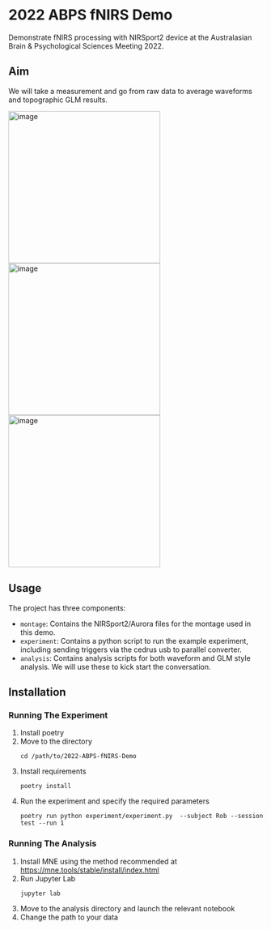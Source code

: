 # 2022 ABPS fNIRS Demo
Demonstrate fNIRS processing with NIRSport2 device at the Australasian Brain & Psychological Sciences Meeting 2022.

## Aim

We will take a measurement and go from raw data to average waveforms and topographic GLM results.

<img width="300" alt="image" src="https://user-images.githubusercontent.com/748691/177321932-56e5104e-e08e-4dc3-bc2c-90010fa08a85.png"> <img width="300" alt="image" src="https://user-images.githubusercontent.com/748691/177322014-e988c1c9-d8e3-4e5a-be8e-bd0023178872.png"> <img width="300" alt="image" src="https://user-images.githubusercontent.com/748691/177322079-baa98760-6813-467f-b700-880a1ac15574.png">


## Usage

The project has three components:
* `montage`: Contains the NIRSport2/Aurora files for the montage used in this demo.
* `experiment`: Contains a python script to run the example experiment,
   including sending triggers via the cedrus usb to parallel converter.
* `analysis`: Contains analysis scripts for both waveform and GLM style analysis. We will use these to kick start the conversation.


## Installation

### Running The Experiment

1. Install poetry
2. Move to the directory
   ```console
   cd /path/to/2022-ABPS-fNIRS-Demo
   ```
3. Install requirements
   ```console
   poetry install
   ```
3. Run the experiment and specify the required parameters 
   ```console
   poetry run python experiment/experiment.py  --subject Rob --session test --run 1
   ```
   
### Running The Analysis

1. Install MNE using the method recommended at https://mne.tools/stable/install/index.html
2. Run Jupyter Lab
   ```console
   jupyter lab
   ```
3. Move to the analysis directory and launch the relevant notebook
4. Change the path to your data
